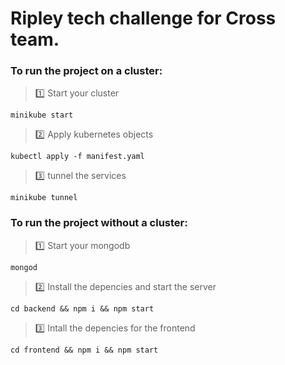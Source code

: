 
# Ripley tech challenge for Cross team.

### To run the project on a cluster:


> :one: Start your cluster

```shell
minikube start
```

>:two: Apply kubernetes objects

```shell
kubectl apply -f manifest.yaml
```

>:three: tunnel the services

```shell
minikube tunnel
```

### To run the project without a cluster:

> :one: Start your mongodb

```shell
mongod
```

> :two: Install the depencies and start the server

```shell
cd backend && npm i && npm start
```

>:three: Intall the depencies for the frontend

```shell
cd frontend && npm i && npm start
```
